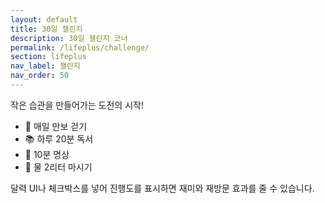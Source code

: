 ```yaml
---
layout: default
title: 30일 챌린지
description: 30일 챌린지 코너
permalink: /lifeplus/challenge/
section: lifeplus
nav_label: 챌린지
nav_order: 50
---
```



<p>작은 습관을 만들어가는 도전의 시작!</p>

- 🚶 매일 만보 걷기  
- 📚 하루 20분 독서  
- 🧘 10분 명상  
- 🥤 물 2리터 마시기  

<p>달력 UI나 체크박스를 넣어 진행도를 표시하면 재미와 재방문 효과를 줄 수 있습니다.</p>
